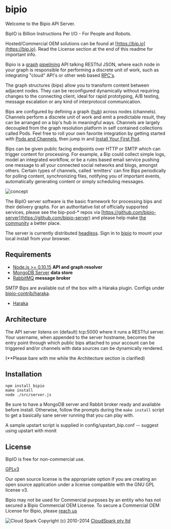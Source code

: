 bipio
=========

Welcome to the Bipio API Server. 

BipIO is Billion Instructions Per I/O - For People and Robots.  

Hosted/Commercial OEM solutions can be found at [https://bip.io](https://bip.io). Read the License section at the end of this readme for important info.

Bipio is a [graph](http://en.wikipedia.org/wiki/Directed_graph) <a href="http://en.wikipedia.org/wiki/Pipeline_(software)">pipelining</a>
API talking RESTful JSON, where each node in your graph is responsible for performing a discrete unit of work, such as integrating "cloud" API's or other web 
based [RPC's](http://en.wikipedia.org/wiki/Remote_procedure_call).

The graph structures (bips) allow you to transform content between adjacent nodes. They can be reconfigured dynamically without requiring changes 
to the connecting client, ideal for rapid prototyping, A/B testing, message escalation or any kind of interprotocol communication.

Bips are configured by defining a graph ([hub](https://bip.io/docs/resource/rest/bip#resource_rest_bip_hubs)) across nodes (channels).  Channels perform a discrete
unit of work and emit a predictable result, they can be arranged on a bip's hub in meaningful ways.  Channels are largely decoupled from the graph resolution platform
in self contained collections called Pods.  Feel free to roll your own favorite integration by getting started with [Pods and Channels](https://github.com/bipio-server/bipio/wiki/Pods-and-Channels),
then jump in and [Install Your First Pod](https://github.com/bipio-server/bipio/wiki/Getting-Started-:--Installing-Pods).

Bips can be given public facing endpoints over HTTP or SMTP which can trigger content for processing.  For example,
a Bip could collect simple logs, model an integrated workflow, or be a rules based email service pushing one message to all your connected
social networks and blogs, amongst others.  Certain types of channels, called 'emitters' can fire Bips periodically for polling content, synchronizing files,
notifying you of important events, automatically generating content or simply scheduling messages.

![concept](https://bip.io/static/img/docs/bip_concept.png)

The BipIO server software is the basic framework for processing bips and their delivery graphs.  For an authoritative list of officially
supported services, please see the bip-pod-* repos via [https://github.com/bipio-server](https://github.com/bipio-server) and please help make 
[the community](https://groups.google.com/forum/#!forum/bipio-api) a better place.

The server is currently distributed [headless](http://en.wikipedia.org/wiki/Headless_system).  Sign in to [bipio](https://bip.io)
to mount your local install from your browser.

Requirements
-

  - [Node.js >= 0.10.15](http://nodejs.org) **API and graph resolver**
  - [MongoDB Server](http://www.mongodb.org) **data store**
  - [RabbitMQ](http://www.rabbitmq.com) **message broker**

SMTP Bips are available out of the box with a Haraka plugin.  Configs under [bipio-contrib/haraka](https://github.com/bipio-server/bipio-contrib).

  - [Haraka](https://github.com/baudehlo/Haraka)

Architecture
-
 The API server listens on (default) tcp:5000 where it runs a RESTful server.  Your
username, when appended to the server hostname, becomes the entry point through which public bips attached
to your account can be triggered and/or channels with data sources can be dynamically rendered.

(**Please bare with me while the Architecture section is clarified)

## Installation

    npm install bipio
    make install
    node ./src/server.js

Be sure to have a MongoDB server and Rabbit broker ready and available before install.  Otherwise, follow the prompts
during the `make install` script to get a basically sane server running that you can play with.

A sample upstart script is supplied in config/upstart_bip.conf -- suggest using upstart with monit

## License

BipIO is free for non-commercial use.

[GPLv3](http://www.gnu.org/copyleft/gpl.html)

Our open source license is the appropriate option if you are creating an open source application under a license compatible with the GNU GPL license v3. 

Bipio may not be used for Commercial purposes by an entity who has not secured a Bipio Commercial OEM License.  To secure a Commercial OEM License for Bipio,
please [reach us](mailto:enquiries@cloudspark.com.au)

![Cloud Spark](http://www.cloudspark.com.au/cdn/static/img/cs_logo.png "Cloud Spark - Rapid Web Stacks Built Beautifully")
Copyright (c) 2010-2014  [CloudSpark pty ltd](http://www.cloudspark.com.au)
